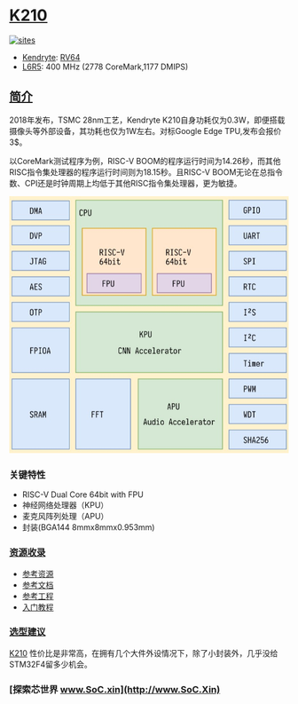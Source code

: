 ﻿# [K210](https://github.com/SoCXin/K210)

[![sites](http://182.61.61.133/link/resources/SoC.png)](http://www.SoC.Xin)

* [Kendryte](https://canaan-creative.com): [RV64](https://github.com/SoCXin/RISC-V)
* [L6R5](https://github.com/SoCXin/Level): 400 MHz (2778 CoreMark,1177 DMIPS)

## [简介](https://github.com/SoCXin/K210/wiki)

2018年发布，TSMC 28nm工艺，Kendryte K210自身功耗仅为0.3W，即便搭载摄像头等外部设备，其功耗也仅为1W左右。对标Google Edge TPU,发布会报价3$。

以CoreMark测试程序为例，RISC-V BOOM的程序运行时间为14.26秒，而其他RISC指令集处理器的程序运行时间则为18.15秒。且RISC-V BOOM无论在总指令数、CPI还是时钟周期上均低于其他RISC指令集处理器，更为敏捷。

[![sites](docs/K210.jpg)](https://canaan-creative.com/product/kendryteai)

### 关键特性


* RISC-V Dual Core 64bit with FPU
* 神经网络处理器（KPU）
* 麦克风阵列处理（APU）
* 封装(BGA144 8mmx8mmx0.953mm)

### [资源收录](https://github.com/SoCXin)

* [参考资源](src/)
* [参考文档](docs/)
* [参考工程](project/)
* [入门教程](https://docs.soc.xin/K210)

### [选型建议](https://github.com/SoCXin)

[K210](https://github.com/SoCXin/K210) 性价比是非常高，在拥有几个大件外设情况下，除了小封装外，几乎没给STM32F4留多少机会。

### [探索芯世界 www.SoC.xin](http://www.SoC.Xin)
